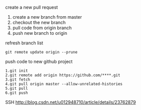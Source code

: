 create a new pull request
1. create a new branch from master
2. checkout the new branch
3. pull code from origin branch
4. push new branch to origin

refresh branch list
```
git remote update origin --prune
```

push code to new github project
```
1.git init
2.git remote add origin https://github.com/****.git
3.git fetch
4.git pull origin master --allow-unrelated-histories
5.git pull
6.git push
```


SSH
http://blog.csdn.net/u012948710/article/details/23762879

